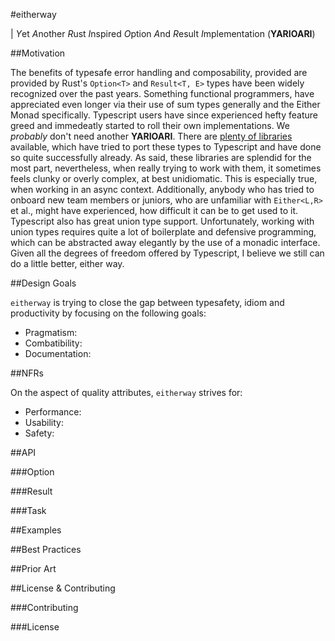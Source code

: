 #eitherway

| *Y*et *A*nother *R*ust *I*nspired *O*ption *A*nd *R*esult *I*mplementation (**YARIOARI**)

##Motivation

The benefits of typesafe error handling and composability, provided are provided by Rust's `Option<T>` and `Result<T, E>` types have been widely recognized over the past years. Something functional programmers, have appreciated even longer via their use of sum types generally  and the Either Monad specifically.
Typescript users have since experienced hefty feature greed and immedeatly started to roll their own implementations.
We *probably* don't need another **YARIOARI**. There are [plenty of libraries](#prior-art) available, which have tried to port these types to Typescript and have done so quite successfully already. 
As said, these libraries are splendid for the most part, nevertheless, when really trying to work with them, it sometimes feels clunky or overly complex, at best unidiomatic. This is especially true, when working in an async context.
Additionally, anybody who has tried to onboard new team members or juniors, who are unfamiliar with `Either<L,R>` et al., might have experienced, how difficult it can be to get used to it.
Typescript also has great union type support. Unfortunately, working with union types requires quite a lot of boilerplate and defensive programming, which can be abstracted away elegantly by the use of a monadic interface. 
Given all the degrees of freedom offered by Typescript, I believe we still can do a little better, either way.

##Design Goals

`eitherway` is trying to close the gap between typesafety, idiom and productivity by focusing on the following goals:
- Pragmatism: 
- Combatibility:
- Documentation:

##NFRs

On the aspect of quality attributes, `eitherway` strives for:
- Performance:
- Usability:
- Safety:


##API

###Option

###Result

###Task

##Examples

##Best Practices

##Prior Art

##License & Contributing

###Contributing

###License

